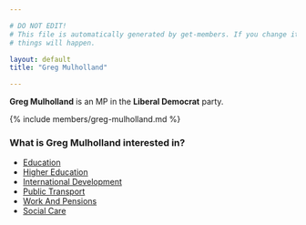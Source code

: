 ```yaml
---

# DO NOT EDIT!
# This file is automatically generated by get-members. If you change it, bad
# things will happen.

layout: default
title: "Greg Mulholland"

---
```


**Greg Mulholland** is an MP in the **Liberal Democrat** party.

{% include members/greg-mulholland.md %}

### What is Greg Mulholland interested in?


* [Education](/interests/education.html)
* [Higher Education](/interests/higher-education.html)
* [International Development](/interests/international-development.html)
* [Public Transport](/interests/public-transport.html)
* [Work And Pensions](/interests/work-and-pensions.html)
* [Social Care](/interests/social-care.html)
